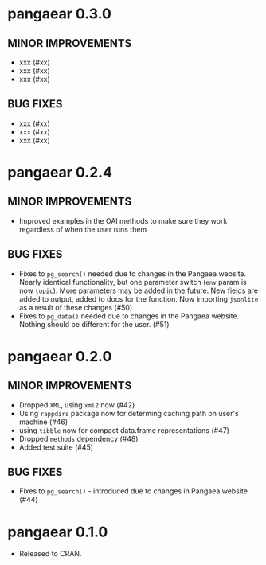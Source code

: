 pangaear 0.3.0
==============

## MINOR IMPROVEMENTS

* xxx (#xx)
* xxx (#xx)
* xxx (#xx)

## BUG FIXES

* xxx (#xx)
* xxx (#xx)
* xxx (#xx)


pangaear 0.2.4
==============

## MINOR IMPROVEMENTS

* Improved examples in the OAI methods to make sure they work 
regardless of when the user runs them

## BUG FIXES

* Fixes to `pg_search()` needed due to changes in the Pangaea 
website. Nearly identical functionality, but one parameter switch
(`env` param is now `topic`). More parameters may be added in the 
future. New fields are added to output, added to docs for the 
function. Now importing `jsonlite` as a result of these changes (#50)
* Fixes to `pg_data()` needed due to changes in the Pangaea 
website. Nothing should be different for the user. (#51)


pangaear 0.2.0
==============

## MINOR IMPROVEMENTS

* Dropped `XML`, using `xml2` now (#42)
* Using `rappdirs` package now for determing caching path on user's machine (#46)
* using `tibble` now for compact data.frame representations (#47)
* Dropped `methods` dependency (#48)
* Added test suite (#45)

## BUG FIXES

* Fixes to `pg_search()` - introduced due to changes in Pangaea website (#44)

pangaear 0.1.0
==============

* Released to CRAN.
